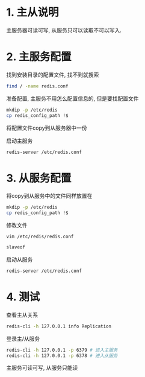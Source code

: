 # 1. 主从说明

主服务器可读可写, 从服务只可以读取不可以写入.

# 2. 主服务配置

找到安装目录的配置文件, 找不到就搜索

```bash
find / -name redis.conf
```

准备配置, 主服务不用怎么配置信息的, 但是要找配置文件

```bash
mkdip -p /etc/redis
cp redis_config_path !$
```

将配置文件copy到从服务器中一份

启动主服务

```bash
redis-server /etc/redis.conf
```

# 3. 从服务配置

将copy到从服务中的文件同样放置在

```bash
mkdip -p /etc/redis
cp redis_config_path !$
```

修改文件

`vim /etc/redis/redis.conf`

```bash
slaveof
```

启动从服务

```bash
redis-server /etc/redis.conf
```

# 4. 测试

查看主从关系

```bash
redis-cli -h 127.0.0.1 info Replication
```

登录主/从服务

```bash
redis-cli -h 127.0.0.1 -p 6379 # 进入主服务
redis-cli -h 127.0.0.1 -p 6378 # 进入从服务
```

主服务可读可写, 从服务只能读

